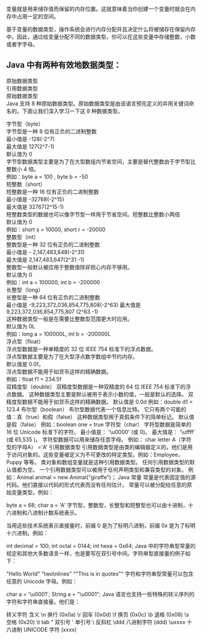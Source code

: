 变量就是用来储存值而保留的内存位置。这就意味着当你创建一个变量时就会在内存中占用一定的空间。  

基于变量的数据类型，操作系统会进行内存分配并且决定什么将被储存在保留内存中。因此，通过给变量分配不同的数据类型，你可以在这些变量中存储整数，小数或者字字母。  

## Java 中有两种有效地数据类型：

原始数据类型  
引用数据类型  
原始数据类型  
Java 支持 8 种原始数据类型。原始数据类型是由该语言预先定义的并用关键词命名的。下面让我们深入学习一下这 8 种数据类型。  

字节型（byte）  
字节型是一种 8 位有正负的二进制整数  
最小值是 -128(-2^7)  
最大值是 127(2^7-1)  
默认值为 0  
字节型数据类型主要是为了在大型数组内节省空间，主要是替代整数由于字节型比整数小 4 倍。  
例如：byte a = 100 , byte b = -50  
短整数（short）  
短整数是一种 16 位有正负的二进制整数  
最小值是 -32768(-2^15)  
最大值是 32767(2^15-1)  
短整数类型的数据也可以像字节型一样用于节省空间。短整数比整数小两倍  
默认值为 0  
例如：short s = 10000, short r = -20000  
整数型（int）  
整数型是一种 32 位有正负的二进制整数  
最小值是 - 2,147,483,648(-2^31)  
最大值是 2,147,483,647(2^31 -1)  
整数型一般默认被应用于整数值除非担心内存不够用。  
默认值为 0  
例如：int a = 100000, int b = -200000  
长整型（long）  
长整型是一种 64 位有正负的二进制整数  
最小值是   -9,223,372,036,854,775,808(-2^63)
最大值是 9,223,372,036,854,775,807 (2^63 -1)  
这种数据类型一般是在需要比整数型范围更大时应用。  
默认值为 0L  
例如：long a = 100000L, int b = -200000L  
浮点型（float）  
浮点型数据是一种单精度的 32 位 IEEE 754 标准下的浮点数据。  
浮点型数据主要是为了在大型浮点数字数组中节约内存。  
默认值是 0.0f。  
浮点型数据不能用于如货币这样的精确数据。  
例如：float f1 = 234.5f  
双精度型（double）
双精度型数据是一种双精度的 64 位 IEEE 754 标准下的浮点数据。
这种数据类型主要是默认被用于表示小数的值，一般是默认的选择。
双精度型数据不能用于如货币这样的精确数据。
默认值是 0.0d
例如：double d1 = 123.4
布尔型（boolean）
布尔型数据代表一个信息比特。
它只有两个可能的值：真（true）和假（false）
这种数据类型用于真假条件下的简单标记。
默认值是假（false）
例如：boolean one = true
字符型（char）
字符型数据是简单的 16 位 Unicode 标准下的字符。
最小值是： '\u0000' (或 0)。
最大值是： '\uffff' (或 65,535 )。
字符型数据可以用来储存任意字母。
例如： char letter A（字符型的字母A） ='A'
引用数据类型
引用数据类型是由类的编辑器定义的。他们是用于访问对象的。这些变量被定义为不可更改的特定类型。例如：Employee， Puppy 等等。
类对象和数组变量就是这种引用数据类型。
任何引用数据类型的默认值都为空。
一个引用数据类型可以被用于任何声明类型和兼容类型的对象。
例如：Animal animal = new Animal("giraffe")；
Java 常量
常量是代表固定值的源代码。他们直接以代码的形式代表而没有任何估计。
常量可以被分配给任意的原始变量类型。例如：

byte a = 68;
char a = 'A'
字节型，整数型，长整型和短整型也可以由十进制，十六进制和八进制计数系统表示。

当用这些技术系统表示直接量时，前缀 0 是为了标明八进制，前缀 0x 是为了标明十六进制。例如：

int decimal = 100;
int octal = 0144;
int hexa = 0x64;
Java 中的字符串型常量的规定和其他大多数语言一样，也是要写在双引号中间。字符串型直接量的例子如下：

"Hello World"
"two\nlines"
"\"This is in quotes\""
字符和字符串型常量可以包含任意的 Unicode 字母。例如：

char a = '\u0001';
String a = "\u0001";
Java 语言也支持一些特殊的转义序列的字符和字符串直接量。他们是：

转义字符	含义
\n	换行 (0x0a)
\r	回车 (0x0d)
\f	换页 (0x0c)
\b	退格 (0x08)
\s	空格 (0x20)
\t	tab
\"	双引号
\'	单引号
\	反斜杠
\ddd	八进制字符 (ddd)
\uxxxx	十六进制 UNICODE 字符 (xxxx)